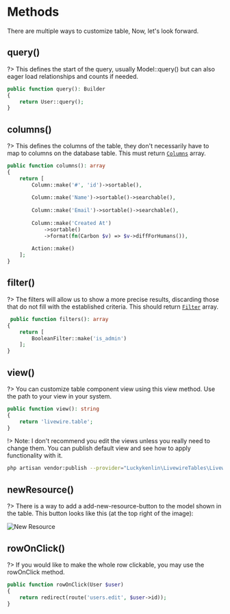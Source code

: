 # Methods

There are multiple ways to customize table, Now, let's look forward.

## query()
?> This defines the start of the query, usually Model::query() but can also eager load relationships and counts if needed.

```php
public function query(): Builder
{
    return User::query();
}
```
## columns()
?> This defines the columns of the table, they don't necessarily have to map to columns on the database table. This must return [`Columns`](en/column/general-methods.md) array.

```php
public function columns(): array
{
    return [
        Column::make('#', 'id')->sortable(),
        
        Column::make('Name')->sortable()->searchable(),
        
        Column::make('Email')->sortable()->searchable(),
        
        Column::make('Created At')
            ->sortable()
            ->format(fn(Carbon $v) => $v->diffForHumans()),
            
        Action::make()
    ];
}
```
## filter()
?> The filters will allow us to show a more precise results, discarding those that do not fill with the established criteria. This should return [`Filter`](en/filter/general-methods.md) array.

```php
 public function filters(): array
{
    return [
        BooleanFilter::make('is_admin')
    ];
}
```
## view()
?> You can customize table component view using this view method. Use the path to your view in your system.
```php
public function view(): string
{
    return 'livewire.table';
}
```
!> Note: I don't recommend you edit the views unless you really need to change them. You can publish default view and see how to apply functionality with it.
```bash
php artisan vendor:publish --provider="Luckykenlin\LivewireTables\LivewireTablesServiceProvider" --tag=livewire-tables-views
```
## newResource()
?> There is a way to add a add-new-resource-button to the model shown in the table. This button looks like this (at the top right of the image):

![New Resource](/../../assets/new-resource.png ':class=image')

## rowOnClick()
?> If you would like to make the whole row clickable, you may use the rowOnClick method.

```php
public function rowOnClick(User $user)
{
    return redirect(route('users.edit', $user->id));
}
```

[comment]: <> (## setTableClass&#40;&#41;)

[comment]: <> (## setTableRowClass&#40;&#41;)

[comment]: <> (## setTableRowId&#40;&#41;)

[comment]: <> (## setTableRowAttributes&#40;&#41;)

[comment]: <> (## setTableCellClass&#40;&#41;)

[comment]: <> (## setTableCellId&#40;&#41;)

[comment]: <> (## setTableCellAttributes&#40;&#41;)
